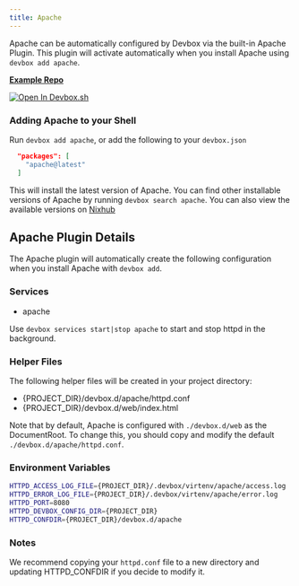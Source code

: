```yaml
---
title: Apache
---
```


Apache can be automatically configured by Devbox via the built-in Apache Plugin. This plugin will activate automatically when you install Apache using `devbox add apache`.

[**Example Repo**](https://github.com/jetify-com/devbox/tree/main/examples/servers/apache)

[![Open In Devbox.sh](https://www.jetify.com/img/devbox/open-in-devbox.svg)](https://devbox.sh/open/templates/apache)

### Adding Apache to your Shell

Run `devbox add apache`, or add the following to your `devbox.json`

```json
  "packages": [
    "apache@latest"
  ]
```

This will install the latest version of Apache. You can find other installable versions of Apache by running `devbox search apache`. You can also view the available versions on [Nixhub](https://www.nixhub.io/packages/apache)

## Apache Plugin Details

The Apache plugin will automatically create the following configuration when you install Apache with `devbox add`.

### Services
* apache

Use `devbox services start|stop apache` to start and stop httpd in the background.

### Helper Files
The following helper files will be created in your project directory:

* \{PROJECT_DIR\}/devbox.d/apache/httpd.conf
* \{PROJECT_DIR\}/devbox.d/web/index.html

Note that by default, Apache is configured with `./devbox.d/web` as the DocumentRoot. To change this, you should copy and modify the default `./devbox.d/apache/httpd.conf`.

### Environment Variables
```bash
HTTPD_ACCESS_LOG_FILE={PROJECT_DIR}/.devbox/virtenv/apache/access.log
HTTPD_ERROR_LOG_FILE={PROJECT_DIR}/.devbox/virtenv/apache/error.log
HTTPD_PORT=8080
HTTPD_DEVBOX_CONFIG_DIR={PROJECT_DIR}
HTTPD_CONFDIR={PROJECT_DIR}/devbox.d/apache
```

### Notes

We recommend copying your `httpd.conf` file to a new directory and updating HTTPD_CONFDIR if you decide to modify it.
